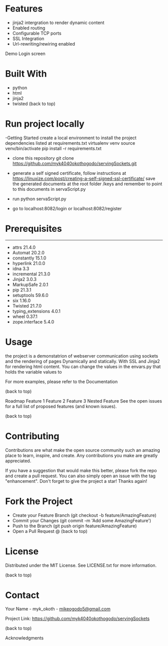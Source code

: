 # Features
- jinja2 intergration to render dynamic content
- Enabled routing
- Configurable TCP ports
- SSL  Integration
- Url-rewriting/rewiring enabled

Demo
Login screen 


# Built With
- python
- html
- jinja2
- twisted
(back to top)

# Run project locally
-Getting Started
 create a local environment to install the project dependencies listed at requirements.txt
 virtualenv venv
 source venv/bin/activate
 pip install -r requirements.txt
- clone this repository git clone https://github.com/myk4040okothogodo/servingSockets.git

- generate a self signed certificate, follow instructions at https://linuxize.com/post/creating-a-self-signed-ssl-certificate/
  save the generated documents at the root folder /keys and remember to point to this documents in       servaScript.py  

- run  python servaScript.py
- go to localhost:8082/login or localhost:8082/register
 


# Prerequisites

----------------- -------
- attrs             21.4.0
- Automat           20.2.0
- constantly        15.1.0
- hyperlink         21.0.0
- idna              3.3
- incremental       21.3.0
- Jinja2            3.0.3
- MarkupSafe        2.0.1
- pip               21.3.1
- setuptools        59.6.0
- six               1.16.0
- Twisted           21.7.0
- typing_extensions 4.0.1
- wheel             0.37.1
- zope.interface    5.4.0


# Usage
the project is a demonstatrion of webserver communication using sockets and the rendering of pages Dynamically and statically. With SSL and Jinja2 for rendering html content.
You can change the values in the envars.py that holds the variable values to 

For more examples, please refer to the Documentation

(back to top)

Roadmap
 Feature 1
 Feature 2
 Feature 3
 Nested Feature
See the open issues for a full list of proposed features (and known issues).

(back to top)

# Contributing
Contributions are what make the open source community such an amazing place to learn, inspire, and create. Any contributions you make are greatly appreciated.

If you have a suggestion that would make this better, please fork the repo and create a pull request. You can also simply open an issue with the tag "enhancement". Don't forget to give the project a star! Thanks again!

# Fork the Project
- Create your Feature Branch (git checkout -b feature/AmazingFeature)
- Commit your Changes (git commit -m 'Add some AmazingFeature')
- Push to the Branch (git push origin feature/AmazingFeature)
- Open a Pull Request
@ (back to top)

# License
Distributed under the MIT License. See LICENSE.txt for more information.

(back to top)

# Contact
Your Name -   myk_okoth - mikeogodo5@gmail.com

Project Link:  https://github.com/myk4040okothogodo/servingSockets

(back to top)

Acknowledgments

